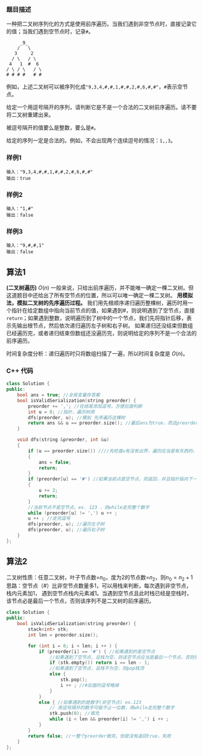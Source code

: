 ### 题目描述
一种把二叉树序列化的方式是使用前序遍历。当我们遇到非空节点时，直接记录它的值；当我们遇到空节点时，记录`#`。
```
     _9_
    /   \
   3     2
  / \   / \
 4   1  #  6
/ \ / \   / \
# # # #   # #
```
例如，上述二叉树可以被序列化成`"9,3,4,#,#,1,#,#,2,#,6,#,#"`，`#`表示空节点。

给定一个用逗号隔开的序列，请判断它是不是一个合法的二叉树前序遍历。请不要将二叉树重建出来。

被逗号隔开的值要么是整数，要么是`#`。

给定的序列一定是合法的。例如，不会出现两个连续逗号的情况：`1,,3`。

### 样例1
```
输入："9,3,4,#,#,1,#,#,2,#,6,#,#"
输出：true
```
### 样例2
```
输入："1,#"
输出：false
```
### 样例3
```
输入："9,#,#,1"
输出：false
```


## 算法1
**(二叉树遍历)** $O(n)$
一般来说，只给出前序遍历，并不能唯一确定一棵二叉树。但这道题目中还给出了所有空节点的位置，所以可以唯一确定一棵二叉树。
**用模拟法，模拟二叉树的先序遍历过程。**
我们用先根顺序递归遍历整棵树，遍历时用一个指针在给定数组中指向当前节点的值，如果遇到#，则说明遇到了空节点，直接`return`；如果遇到整数，说明遍历到了树中的一个节点，我们先将指针后移，表示先输出根节点，然后依次递归遍历左子树和右子树。
如果递归还没结束但数组已经遍历完，或者递归结束但数组还没遍历完，则说明给定的序列不是一个合法的前序遍历。

时间复杂度分析：递归遍历时只将数组扫描了一遍，所以时间复杂度是 $O(n)$。

### C++ 代码
```c++
class Solution {
public:
    bool ans = true; //全局变量存答案
    bool isValidSerialization(string preorder) {
        preorder += ','; //在结尾添加逗号，方便后面判断
        int u = 0; //指针，遍历树用
        dfs(preorder, u); //模拟 先序遍历这棵树
        return ans && u == preorder.size(); //最后ans为true，而且preorder用完，没有多余的
    }

    void dfs(string &preorder, int &u)
    {
        if (u == preorder.size()) ////先检查u有没有出界，遍历应当是有东西的，这里preorder用完了，说明失败
        {
            ans = false;
            return;
        }
        if (preorder[u] == '#') //如果当前点是空节点，则返回，并且指针指向下一个
        {
            u += 2;
            return;
        }
        //当前节点不是空节点，ex. 123 ，则while走完整个数字
        while (preorder[u] != ',') u ++ ; 
        u ++ ; //走完逗号
        dfs(preorder, u); //遍历左子树
        dfs(preorder, u); //遍历右子树
    }
};
```

## 算法2
二叉树性质：任意二叉树，叶子节点数=$n_0$，度为2的节点数=$n_2$，则$n_0 = n_2 + 1$
思路：空节点（#）比非空节点数量多1，可以用栈来判断，每次遇到非空节点，栈内元素加1， 遇到空节点栈内元素减1。当遇到空节点且此时栈已经是空栈时，该节点必是最后一个节点，否则该序列不是二叉树的前序遍历。
```c++
class Solution {
public:
    bool isValidSerialization(string preorder) {
        stack<int> stk;
        int len = preorder.size();

        for (int i = 0; i < len; i ++ ) {
            if (preorder[i] == '#') { //如果遇到的是空节点
                //如果遇到了空节点，且栈为空，则该空节点应当是最后一个节点，否则失败
                if (stk.empty()) return i == len - 1;
                //如果遇到了空节点，且栈不为空，则pop栈顶
                else {
                    stk.pop();
                    i ++ ; //#后面的逗号略掉
                }
            }
            else { //如果遇到的是数字(非空节点) ex.123
                // 用逗号隔开的数字可能不止一位数，用while走完整个数字
                stk.push(0); //填充
                while (i < len && preorder[i] != ',') i ++ ; 
            }
        }
        return false; //一整个preorder做完，但是没有返回true，失败
    }
};
```